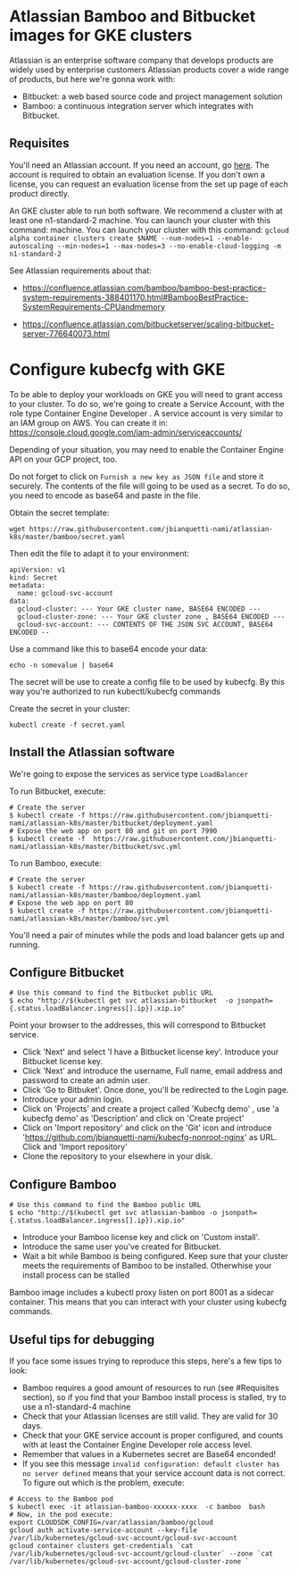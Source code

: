 # Atlassian Bamboo and Bitbucket images for GKE clusters

Atlassian is an enterprise software company that develops products are widely used by enterprise customers
Atlassian products cover a  wide range of products, but here we're gonna work with:
* Bitbucket: a web based source code and project management solution
* Bamboo: a continuous integration server which integrates with Bitbucket.


## Requisites

You'll need an Atlassian account. If you need an account, go [here](https://id.atlassian.com/signup). The account is required to obtain an evaluation license. If you don't own a license, you can request an evaluation license from the set up page of each product directly.

An GKE cluster able to run both software. We recommend a cluster with at least one n1-standard-2 machine. You can launch your cluster with this command: machine. You can launch your cluster with this command: 
`gcloud alpha container clusters create $NAME --num-nodes=1 --enable-autoscaling --min-nodes=1 --max-nodes=3 --no-enable-cloud-logging -m n1-standard-2` 


See Atlassian requirements about that: 

* https://confluence.atlassian.com/bamboo/bamboo-best-practice-system-requirements-388401170.html#BambooBestPractice-SystemRequirements-CPUandmemory

* https://confluence.atlassian.com/bitbucketserver/scaling-bitbucket-server-776640073.html

# Configure kubecfg with GKE 

To be able to deploy your workloads on GKE you will need to grant access to your cluster. To do so, we're going to create a Service Account, with the role type Container Engine Developer . A service account is very similar to an IAM group on AWS. You can create it in: https://console.cloud.google.com/iam-admin/serviceaccounts/

Depending of your situation, you may need to enable the Container Engine API on your GCP project, too. 

Do not forget to click on `Furnish a new key as JSON file` and store it securely. The contents of the file will going to be used as a secret. To do so, you need to encode as base64 and paste in the file.

Obtain the secret template:
```
wget https://raw.githubusercontent.com/jbianquetti-nami/atlassian-k8s/master/bamboo/secret.yaml
```
Then edit the file to adapt it to your environment:
```
apiVersion: v1
kind: Secret
metadata:
  name: gcloud-svc-account
data:
  gcloud-cluster: --- Your GKE cluster name, BASE64 ENCODED ---
  gcloud-cluster-zone: --- Your GKE cluster zone , BASE64 ENCODED --- 
  gcloud-svc-account: --- CONTENTS OF THE JSON SVC ACCOUNT, BASE64 ENCODED --
```
Use a command like this to base64 encode your data:
```
echo -n somevalue | base64 
```

The secret will be use to create a config file to be used by kubecfg. By this way you're authorized to run kubectl/kubecfg commands 

Create the secret in your cluster:
```
kubectl create -f secret.yaml
```


## Install the Atlassian software 

We're going to expose the services as service type `LoadBalancer` 

To run Bitbucket, execute:
```
# Create the server
$ kubectl create -f https://raw.githubusercontent.com/jbianquetti-nami/atlassian-k8s/master/bitbucket/deployment.yaml
# Expose the web app on port 80 and git on port 7990
$ kubectl create -f  https://raw.githubusercontent.com/jbianquetti-nami/atlassian-k8s/master/bitbucket/svc.yml
```

To run Bamboo, execute:
```
# Create the server 
$ kubectl create -f https://raw.githubusercontent.com/jbianquetti-nami/atlassian-k8s/master/bamboo/deployment.yaml
# Expose the web app on port 80
$ kubectl create -f https://raw.githubusercontent.com/jbianquetti-nami/atlassian-k8s/master/bamboo/svc.yml
```

You'll need a pair of minutes while the pods and load balancer gets up and running. 

## Configure Bitbucket
```
# Use this command to find the Bitbucket public URL 
$ echo "http://$(kubectl get svc atlassian-bitbucket  -o jsonpath={.status.loadBalancer.ingress[].ip}).xip.io"
```

Point your browser to the addresses, this will correspond to Bitbucket service.


* Click 'Next' and select 'I have a Bitbucket license key'. Introduce your Bitbucket license key. 
* Click 'Next' and introduce the username, Full name, email address and password to create an admin user.
* Click 'Go to Bitbuket'. Once done, you'll be redirected to the Login page. 
* Introduce your admin login.
* Click on 'Projects' and create a project called 'Kubecfg demo' , use 'a kubecfg demo' as 'Description' and click on 'Create project'
* Click on 'Import repository'  and click on the 'Git' icon and introduce 'https://github.com/jbianquetti-nami/kubecfg-nonroot-nginx' as URL. Click and 'Import repository'
* Clone the repository to your elsewhere in your disk. 


## Configure Bamboo

```
# Use this command to find the Bamboo public URL 
$ echo "http://$(kubectl get svc atlassian-bamboo -o jsonpath={.status.loadBalancer.ingress[].ip}).xip.io"
```


* Introduce your Bamboo license key and click on 'Custom install'. 
* Introduce the same user you've created for Bitbucket. 
* Wait a bit while Bamboo is being configured. Keep sure that your cluster meets the requirements of Bamboo to be installed. Otherwhise your install process can be stalled 


Bamboo image includes a kubectl proxy listen on port 8001 as a sidecar container. This means that you can interact with your cluster using kubecfg commands.




## Useful tips for debugging 
If you face some issues trying to reproduce this steps, here's a few tips to look:
* Bamboo requires a good amount of resources to run (see #Requisites section), so if you find that your Bamboo install process is stalled, try to use a n1-standard-4 machine
* Check that your Atlassian licenses are still valid. They are valid for 30 days.
* Check that your GKE service account is proper configured, and counts with at least the Container Engine Developer role access level.
* Remember that values in a Kubernetes secret are Base64 enconded!
* If you see this message `invalid configuration: default cluster has no server defined` means that your service account data is not correct. To figure out which is the problem, execute:
```
# Access to the Bamboo pod 
$ kubectl exec -it atlassian-bamboo-xxxxxx-xxxx  -c bamboo  bash
# Now, in the pod execute:
export CLOUDSDK_CONFIG=/var/atlassian/bamboo/gcloud
gcloud auth activate-service-account --key-file /var/lib/kubernetes/gcloud-svc-account/gcloud-svc-account
gcloud container clusters get-credentials `cat /var/lib/kubernetes/gcloud-svc-account/gcloud-cluster` --zone `cat /var/lib/kubernetes/gcloud-svc-account/gcloud-cluster-zone `
```
